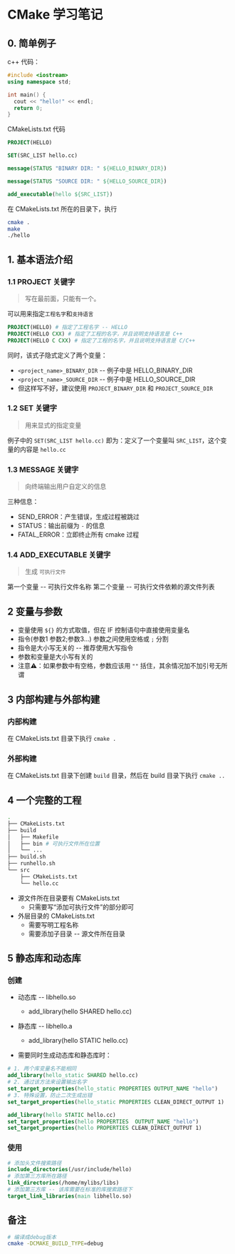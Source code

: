 # CMake 学习笔记

## 0. 简单例子
c++ 代码：
```cpp
#include <iostream>
using namespace std;

int main() {
  cout << "hello!" << endl;
  return 0;
}
```
CMakeLists.txt 代码
```cmake
PROJECT(HELLO)

SET(SRC_LIST hello.cc)

message(STATUS "BINARY DIR: " ${HELLO_BINARY_DIR})

message(STATUS "SOURCE DIR: " ${HELLO_SOURCE_DIR})

add_executable(hello ${SRC_LIST})

```

在 CMakeLists.txt 所在的目录下，执行
```bash
cmake .
make
./hello
```
## 1. 基本语法介绍
### 1.1 PROJECT 关键字
> 写在最前面，只能有一个。

可以用来指定`工程名字`和`支持语言`
```cmake
PROJECT(HELLO) # 指定了工程名字 -- HELLO
PROJECT(HELLO CXX) # 指定了工程的名字，并且说明支持语言是 C++
PROJECT(HELLO C CXX) # 指定了工程的名字，并且说明支持语言是 C/C++
```

同时，该式子隐式定义了两个变量：
- `<project_name>_BINARY_DIR` -- 例子中是 HELLO_BINARY_DIR
- `<project_name>_SOURCE_DIR` -- 例子中是 HELLO_SOURCE_DIR
- 但这样写不好，建议使用 `PROJECT_BINARY_DIR` 和 `PROJECT_SOURCE_DIR`

### 1.2 SET 关键字
> 用来显式的指定变量

例子中的 `SET(SRC_LIST hello.cc)` 即为：定义了一个变量叫 `SRC_LIST`，这个变量的内容是 `hello.cc`

### 1.3 MESSAGE 关键字
> 向终端输出用户自定义的信息

三种信息：
- SEND_ERROR：产生错误，生成过程被跳过
- STATUS：输出前缀为 `-` 的信息
- FATAL_ERROR：立即终止所有 cmake 过程

### 1.4 ADD_EXECUTABLE 关键字
> 生成 `可执行文件`

第一个变量 -- 可执行文件名称
第二个变量 -- 可执行文件依赖的源文件列表

## 2 变量与参数

- 变量使用 `${}` 的方式取值，但在 IF 控制语句中直接使用变量名
- 指令(参数1 参数2;参数3...) 参数之间使用空格或 `;` 分割
- 指令是大小写无关的 -- 推荐使用大写指令
- 参数和变量是大小写有关的
- 注意⚠️：如果参数中有空格，参数应该用 `""` 括住，其余情况加不加引号无所谓

## 3 内部构建与外部构建
### 内部构建
在 CMakeLists.txt 目录下执行 `cmake .`
### 外部构建
在 CMakeLists.txt 目录下创建 `build` 目录，然后在 build 目录下执行 `cmake ..`

## 4 一个完整的工程
```bash
.
├── CMakeLists.txt
├── build
│   ├── Makefile
│   ├── bin # 可执行文件所在位置
│   └── ...
├── build.sh
├── runhello.sh
└── src
    ├── CMakeLists.txt 
    └── hello.cc
```
- 源文件所在目录要有 CMakeLists.txt
  - 只需要写“添加可执行文件”的部分即可
- 外层目录的 CMakeLists.txt
  - 需要写明工程名称
  - 需要添加子目录 -- 源文件所在目录


## 5 静态库和动态库

### 创建

- 动态库 -- libhello.so
  - add_library(hello SHARED hello.cc)

- 静态库 -- libhello.a
  - add_library(hello STATIC hello.cc)

- 需要同时生成动态库和静态库时：
```cmake
# 1. 两个库变量名不能相同
add_library(hello_static SHARED hello.cc)
# 2. 通过该方法来设置输出名字
set_target_properties(hello_static PROPERTIES OUTPUT_NAME "hello")
# 3. 特殊设置，防止二次生成出错
set_target_properties(hello_static PROPERTIES CLEAN_DIRECT_OUTPUT 1)

add_library(hello STATIC hello.cc)
set_target_properties(hello PROPERTIES  OUTPUT_NAME "hello")
set_target_properties(hello PROPERTIES CLEAN_DIRECT_OUTPUT 1)
```

### 使用

```cmake
# 添加头文件搜索路径
include_directories(/usr/include/hello)
# 添加第三方库所在路径
link_directories(/home/mylibs/libs)
# 添加第三方库 -- 该库需要在标准的库搜索路径下
target_link_libraries(main libhello.so)
```

## 备注
```bash
# 编译成debug版本
cmake -DCMAKE_BUILD_TYPE=debug 
```
